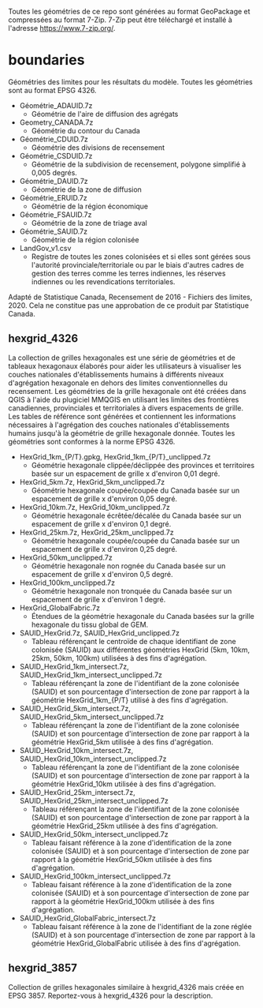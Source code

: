   Toutes les géométries de ce repo sont générées au format GeoPackage et compressées au format 7-Zip.
  7-Zip peut être téléchargé et installé à l'adresse https://www.7-zip.org/.

# boundaries
Géométries des limites pour les résultats du modèle. Toutes les géométries sont au format EPSG 4326.

 - Géométrie_ADAUID.7z
	- Géométrie de l'aire de diffusion des agrégats
 - Geometry_CANADA.7z
	- Géométrie du contour du Canada
 - Géométrie_CDUID.7z
	 - Géométrie des divisions de recensement
 - Géométrie_CSDUID.7z
	- Géométrie de la subdivision de recensement, polygone simplifié à 0,005 degrés. 
 - Géométrie_DAUID.7z
	- Géométrie de la zone de diffusion
 - Géométrie_ERUID.7z
	- Géométrie de la région économique
 - Géométrie_FSAUID.7z
	- Géométrie de la zone de triage aval
 - Géométrie_SAUID.7z
	 - Géométrie de la région colonisée
 - LandGov_v1.csv
	 - Registre de toutes les zones colonisées et si elles sont gérées sous l'autorité provinciale/territoriale ou par le biais d'autres cadres de gestion des terres comme les terres indiennes, les réserves indiennes ou les revendications territoriales.
 
  Adapté de Statistique Canada, Recensement de 2016 - Fichiers des limites, 2020. Cela ne constitue pas une approbation de ce produit par Statistique Canada.

## hexgrid_4326

La collection de grilles hexagonales est une série de géométries et de tableaux hexagonaux élaborés pour aider les utilisateurs à visualiser les couches nationales d'établissements humains à différents niveaux d'agrégation hexagonale en dehors des limites conventionnelles du recensement.  Les géométries de la grille hexagonale ont été créées dans QGIS à l'aide du plugiciel MMQGIS en utilisant les limites des frontières canadiennes, provinciales et territoriales à divers espacements de grille.  Les tables de référence sont générées et contiennent les informations nécessaires à l'agrégation des couches nationales d'établissements humains jusqu'à la géométrie de grille hexagonale donnée.  Toutes les géométries sont conformes à la norme EPSG 4326.

 - HexGrid_1km_{P/T}.gpkg, HexGrid_1km_{P/T}_unclipped.7z
    - Géométrie hexagonale clippée/déclippée des provinces et territoires basée sur un espacement de grille x d'environ 0,01 degré.
 - HexGrid_5km.7z, HexGrid_5km_unclipped.7z
    - Géométrie hexagonale coupée/coupée du Canada basée sur un espacement de grille x d'environ 0,05 degré.
 - HexGrid_10km.7z, HexGrid_10km_unclipped.7z
    - Géométrie hexagonale écrêtée/décalée du Canada basée sur un espacement de grille x d'environ 0,1 degré.
 - HexGrid_25km.7z, HexGrid_25km_unclipped.7z
    - Géométrie hexagonale coupée/coupée du Canada basée sur un espacement de grille x d'environ 0,25 degré.
 - HexGrid_50km_unclipped.7z
    - Géométrie hexagonale non rognée du Canada basée sur un espacement de grille x d'environ 0,5 degré.
 - HexGrid_100km_unclipped.7z
    - Géométrie hexagonale non tronquée du Canada basée sur un espacement de grille x d'environ 1 degré.
 - HexGrid_GlobalFabric.7z
    - Étendues de la géométrie hexagonale du Canada basées sur la grille hexagonale du tissu global de GEM.
 - SAUID_HexGrid.7z, SAUID_HexGrid_unclipped.7z
	- Tableau référençant le centroïde de chaque identifiant de zone colonisée (SAUID) aux différentes géométries HexGrid (5km, 10km, 25km, 50km, 100km) utilisées à des fins d'agrégation.
- SAUID_HexGrid_1km_intersect.7z, SAUID_HexGrid_1km_intersect_unclipped.7z
	- Tableau référençant la zone de l'identifiant de la zone colonisée (SAUID) et son pourcentage d'intersection de zone par rapport à la géométrie HexGrid_1km_{P/T} utilisé à des fins d'agrégation.
- SAUID_HexGrid_5km_intersect.7z, SAUID_HexGrid_5km_intersect_unclipped.7z
	- Tableau référençant la zone de l'identifiant de la zone colonisée (SAUID) et son pourcentage d'intersection de zone par rapport à la géométrie HexGrid_5km utilisée à des fins d'agrégation.
- SAUID_HexGrid_10km_intersect.7z, SAUID_HexGrid_10km_intersect_unclipped.7z
	- Tableau référençant la zone de l'identifiant de la zone colonisée (SAUID) et son pourcentage d'intersection de zone par rapport à la géométrie HexGrid_10km utilisée à des fins d'agrégation.
- SAUID_HexGrid_25km_intersect.7z, SAUID_HexGrid_25km_intersect_unclipped.7z
	- Tableau référençant la zone de l'identifiant de la zone colonisée (SAUID) et son pourcentage d'intersection de zone par rapport à la géométrie HexGrid_25km utilisée à des fins d'agrégation.
- SAUID_HexGrid_50km_intersect_unclipped.7z
	- Tableau faisant référence à la zone d'identification de la zone colonisée (SAUID) et à son pourcentage d'intersection de zone par rapport à la géométrie HexGrid_50km utilisée à des fins d'agrégation.
- SAUID_HexGrid_100km_intersect_unclipped.7z
	- Tableau faisant référence à la zone d'identification de la zone colonisée (SAUID) et à son pourcentage d'intersection de zone par rapport à la géométrie HexGrid_100km utilisée à des fins d'agrégation.
- SAUID_HexGrid_GlobalFabric_intersect.7z
	- Tableau faisant référence à la zone de l'identifiant de la zone réglée (SAUID) et à son pourcentage d'intersection de zone par rapport à la géométrie HexGrid_GlobalFabric utilisée à des fins d'agrégation.

## hexgrid_3857

Collection de grilles hexagonales similaire à hexgrid_4326 mais créée en EPSG 3857. Reportez-vous à hexgrid_4326 pour la description.
